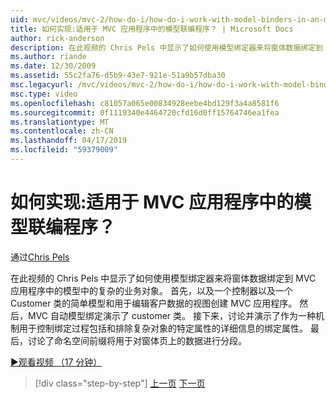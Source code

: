 ```yaml
---
uid: mvc/videos/mvc-2/how-do-i/how-do-i-work-with-model-binders-in-an-mvc-application
title: 如何实现:适用于 MVC 应用程序中的模型联编程序？ | Microsoft Docs
author: rick-anderson
description: 在此视频的 Chris Pels 中显示了如何使用模型绑定器来将窗体数据绑定到 MVC 应用程序中的模型中的复杂的业务对象。 首先，MVC applicat...
ms.author: riande
ms.date: 12/30/2009
ms.assetid: 55c2fa76-d5b9-43e7-921e-51a9b57dba30
msc.legacyurl: /mvc/videos/mvc-2/how-do-i/how-do-i-work-with-model-binders-in-an-mvc-application
msc.type: video
ms.openlocfilehash: c81057a065e00834928eebe4bd129f3a4a8581f6
ms.sourcegitcommit: 0f1119340e4464720cfd16d0ff15764746ea1fea
ms.translationtype: MT
ms.contentlocale: zh-CN
ms.lasthandoff: 04/17/2019
ms.locfileid: "59379009"
---
```

# <a name="how-do-i-work-with-model-binders-in-an-mvc-application"></a>如何实现:适用于 MVC 应用程序中的模型联编程序？

通过[Chris Pels](https://twitter.com/chrispels)

在此视频的 Chris Pels 中显示了如何使用模型绑定器来将窗体数据绑定到 MVC 应用程序中的模型中的复杂的业务对象。 首先，以及一个控制器以及一个 Customer 类的简单模型和用于编辑客户数据的视图创建 MVC 应用程序。 然后，MVC 自动模型绑定演示了 customer 类。 接下来，讨论并演示了作为一种机制用于控制绑定过程包括和排除复杂对象的特定属性的详细信息的绑定属性。 最后，讨论了命名空间前缀将用于对窗体页上的数据进行分段。

[&#9654;观看视频 （17 分钟）](https://channel9.msdn.com/Blogs/ASP-NET-Site-Videos/how-do-i-work-with-model-binders-in-an-mvc-application)

> [!div class="step-by-step"]
> [上一页](how-do-i-create-a-custom-html-helper-for-an-mvc-application.md)
> [下一页](how-do-i-use-httpverbs-attributes-in-an-mvc-application.md)
